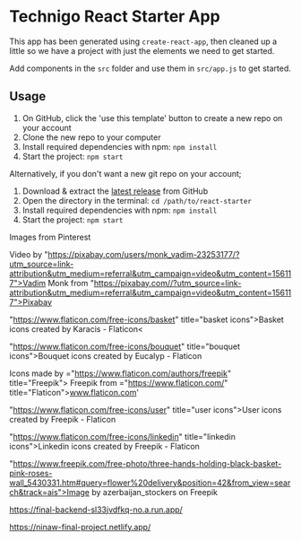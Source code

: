 # Technigo React Starter App

This app has been generated using `create-react-app`, then cleaned up a little so we have a project with just the elements we need to get started.

Add components in the `src` folder and use them in `src/app.js` to get started.

## Usage

1. On GitHub, click the 'use this template' button to create a new repo on your account
1. Clone the new repo to your computer
1. Install required dependencies with npm: `npm install`
1. Start the project: `npm start`

Alternatively, if you don't want a new git repo on your account;

1. Download & extract the [latest release](https://github.com/Technigo/react-starter/releases/latest) from GitHub
1. Open the directory in the terminal: `cd /path/to/react-starter`
1. Install required dependencies with npm: `npm install`
1. Start the project: `npm start`

Images from Pinterest

Video by "https://pixabay.com/users/monk_vadim-23253177/?utm_source=link-attribution&utm_medium=referral&utm_campaign=video&utm_content=156117">Vadim Monk</a> from "https://pixabay.com//?utm_source=link-attribution&utm_medium=referral&utm_campaign=video&utm_content=156117">Pixabay</a>

"https://www.flaticon.com/free-icons/basket" title="basket icons">Basket icons created by Karacis - Flaticon<

"https://www.flaticon.com/free-icons/bouquet" title="bouquet icons">Bouquet icons created by Eucalyp - Flaticon

Icons made by ="https://www.flaticon.com/authors/freepik" title="Freepik"> Freepik from ="https://www.flaticon.com/" title="Flaticon">www.flaticon.com'

"https://www.flaticon.com/free-icons/user" title="user icons">User icons created by Freepik - Flaticon

"https://www.flaticon.com/free-icons/linkedin" title="linkedin icons">Linkedin icons created by Freepik - Flaticon

"https://www.freepik.com/free-photo/three-hands-holding-black-basket-pink-roses-wall_5430331.htm#query=flower%20delivery&position=42&from_view=search&track=ais">Image by azerbaijan_stockers on Freepik

https://final-backend-sl33jvdfkq-no.a.run.app/

https://ninaw-final-project.netlify.app/